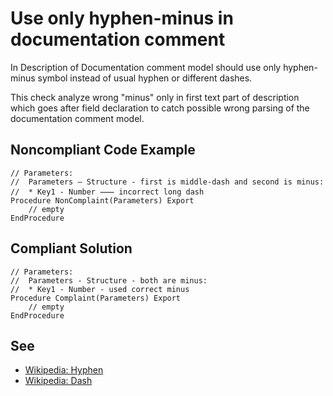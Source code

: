 # Use only hyphen-minus in documentation comment

In Description of Documentation comment model should use only hyphen-minus symbol instead of usual hyphen or different dashes.

This check analyze wrong "minus" only in first text part of description which goes after field declaration to catch possible wrong parsing of the documentation comment model.

## Noncompliant Code Example

```bsl
// Parameters:
//  Parameters – Structure - first is middle-dash and second is minus:
//  * Key1 - Number ⸺ incorrect long dash
Procedure NonComplaint(Parameters) Export
	// empty
EndProcedure
```


## Compliant Solution


```bsl
// Parameters:
//  Parameters - Structure - both are minus:
//  * Key1 - Number - used correct minus
Procedure Complaint(Parameters) Export
	// empty
EndProcedure
```

## See


- [Wikipedia: Hyphen](https://en.wikipedia.org/wiki/Hyphen)
- [Wikipedia: Dash](https://en.wikipedia.org/wiki/Dash)
